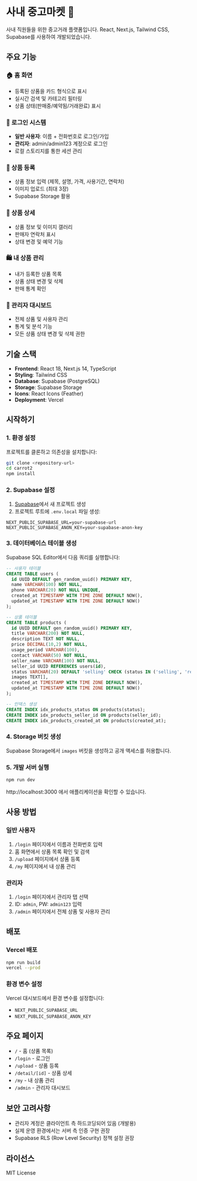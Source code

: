# 사내 중고마켓 🛒

사내 직원들을 위한 중고거래 플랫폼입니다. React, Next.js, Tailwind CSS, Supabase를 사용하여 개발되었습니다.

## 주요 기능

### 🏠 홈 화면
- 등록된 상품을 카드 형식으로 표시
- 실시간 검색 및 카테고리 필터링
- 상품 상태(판매중/예약됨/거래완료) 표시

### 🔐 로그인 시스템
- **일반 사용자**: 이름 + 전화번호로 로그인/가입
- **관리자**: admin/admin123 계정으로 로그인
- 로컬 스토리지를 통한 세션 관리

### 📝 상품 등록
- 상품 정보 입력 (제목, 설명, 가격, 사용기간, 연락처)
- 이미지 업로드 (최대 3장)
- Supabase Storage 활용

### 👀 상품 상세
- 상품 정보 및 이미지 갤러리
- 판매자 연락처 표시
- 상태 변경 및 예약 기능

### 🛍️ 내 상품 관리
- 내가 등록한 상품 목록
- 상품 상태 변경 및 삭제
- 판매 통계 확인

### 🔧 관리자 대시보드
- 전체 상품 및 사용자 관리
- 통계 및 분석 기능
- 모든 상품 상태 변경 및 삭제 권한

## 기술 스택

- **Frontend**: React 18, Next.js 14, TypeScript
- **Styling**: Tailwind CSS
- **Database**: Supabase (PostgreSQL)
- **Storage**: Supabase Storage
- **Icons**: React Icons (Feather)
- **Deployment**: Vercel

## 시작하기

### 1. 환경 설정

프로젝트를 클론하고 의존성을 설치합니다:

```bash
git clone <repository-url>
cd carrot2
npm install
```

### 2. Supabase 설정

1. [Supabase](https://supabase.com)에서 새 프로젝트 생성
2. 프로젝트 루트에 `.env.local` 파일 생성:

```env
NEXT_PUBLIC_SUPABASE_URL=your-supabase-url
NEXT_PUBLIC_SUPABASE_ANON_KEY=your-supabase-anon-key
```

### 3. 데이터베이스 테이블 생성

Supabase SQL Editor에서 다음 쿼리를 실행합니다:

```sql
-- 사용자 테이블
CREATE TABLE users (
  id UUID DEFAULT gen_random_uuid() PRIMARY KEY,
  name VARCHAR(100) NOT NULL,
  phone VARCHAR(20) NOT NULL UNIQUE,
  created_at TIMESTAMP WITH TIME ZONE DEFAULT NOW(),
  updated_at TIMESTAMP WITH TIME ZONE DEFAULT NOW()
);

-- 상품 테이블
CREATE TABLE products (
  id UUID DEFAULT gen_random_uuid() PRIMARY KEY,
  title VARCHAR(200) NOT NULL,
  description TEXT NOT NULL,
  price DECIMAL(10,2) NOT NULL,
  usage_period VARCHAR(100),
  contact VARCHAR(50) NOT NULL,
  seller_name VARCHAR(100) NOT NULL,
  seller_id UUID REFERENCES users(id),
  status VARCHAR(20) DEFAULT 'selling' CHECK (status IN ('selling', 'reserved', 'sold')),
  images TEXT[],
  created_at TIMESTAMP WITH TIME ZONE DEFAULT NOW(),
  updated_at TIMESTAMP WITH TIME ZONE DEFAULT NOW()
);

-- 인덱스 생성
CREATE INDEX idx_products_status ON products(status);
CREATE INDEX idx_products_seller_id ON products(seller_id);
CREATE INDEX idx_products_created_at ON products(created_at);
```

### 4. Storage 버킷 생성

Supabase Storage에서 `images` 버킷을 생성하고 공개 액세스를 허용합니다.

### 5. 개발 서버 실행

```bash
npm run dev
```

http://localhost:3000 에서 애플리케이션을 확인할 수 있습니다.

## 사용 방법

### 일반 사용자
1. `/login` 페이지에서 이름과 전화번호 입력
2. 홈 화면에서 상품 목록 확인 및 검색
3. `/upload` 페이지에서 상품 등록
4. `/my` 페이지에서 내 상품 관리

### 관리자
1. `/login` 페이지에서 관리자 탭 선택
2. ID: `admin`, PW: `admin123` 입력
3. `/admin` 페이지에서 전체 상품 및 사용자 관리

## 배포

### Vercel 배포
```bash
npm run build
vercel --prod
```

### 환경 변수 설정
Vercel 대시보드에서 환경 변수를 설정합니다:
- `NEXT_PUBLIC_SUPABASE_URL`
- `NEXT_PUBLIC_SUPABASE_ANON_KEY`

## 주요 페이지

- `/` - 홈 (상품 목록)
- `/login` - 로그인
- `/upload` - 상품 등록
- `/detail/[id]` - 상품 상세
- `/my` - 내 상품 관리
- `/admin` - 관리자 대시보드

## 보안 고려사항

- 관리자 계정은 클라이언트 측 하드코딩되어 있음 (개발용)
- 실제 운영 환경에서는 서버 측 인증 구현 권장
- Supabase RLS (Row Level Security) 정책 설정 권장

## 라이선스

MIT License
